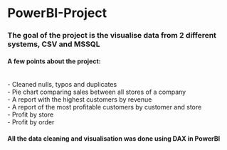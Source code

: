 # PowerBI-Project
<h3> The goal of the project is the visualise data from 2 different systems, 
CSV and MSSQL </h3>
<h4>A few points about the project:</h4> 
<br>
- Cleaned nulls, typos and duplicates
<br>
- Pie chart comparing sales between all stores of a company
<br>
- A report with the highest customers  by revenue
<br>
- A report of the most profitable customers by customer and store
<br>
- Profit by store
<br>
- Profit by order


<h4> All the data cleaning and visualisation was done using DAX in PowerBI</h4>
